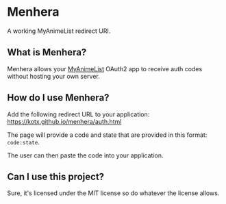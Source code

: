 # Menhera
A working MyAnimeList redirect URI.

## What is Menhera?
Menhera allows your [MyAnimeList](https://myanimelist.net) OAuth2 app to receive auth codes without hosting your own server. 

## How do I use Menhera?
Add the following redirect URL to your application: https://kotx.github.io/menhera/auth.html

The page will provide a code and state that are provided in this format: `code:state`.

The user can then paste the code into your application.

## Can I use this project?
Sure, it's licensed under the MIT license so do whatever the license allows. 
